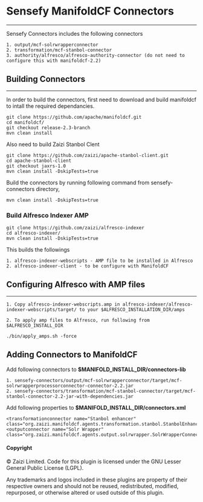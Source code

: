 # Sensefy ManifoldCF Connectors
---

Sensefy Connectors includes the following connectors

```
1. output/mcf-solrwrapperconnector
2. transformation/mcf-stanbol-connector
3. authority/alfresco/alfresco-authority-connector (do not need to configure this with manifoldcf-2.2)
```


## Building Connectors
---

In order to build the connectors, first need to download and build manifoldcf to intall the required dependancies.

```
git clone https://github.com/apache/manifoldcf.git
cd manifoldcf/
git checkout release-2.3-branch
mvn clean install 
```

Also need to build Zaizi Stanbol Clent

```
git clone https://github.com/zaizi/apache-stanbol-client.git
cd apache-stanbol-client
git checkout jaxrs-1.0
mvn clean install -DskipTests=true
```

Build the connectors by running following command from sensefy-connectors directory,

```
mvn clean install -DskipTests=true
```

### Build Alfresco Indexer AMP

```
git clone https://github.com/zaizi/alfresco-indexer
cd alfresco-indexer/
mvn clean install -DskipTests=true
```

This builds the followings

```
1. alfresco-indexer-webscripts - AMP file to be installed in Alfresco
2. alfresco-indexer-client - to be configure with ManifoldCF
```

## Configuring Alfresco with AMP files
---

```
1. Copy alfresco-indexer-webscripts.amp in alfresco-indexer/alfresco-indexer-webscripts/target/ to your $ALFRESCO_INSTALLATION_DIR/amps

2. To apply amp files to Alfresco, run following from $ALFRESCO_INSTALL_DIR
```

```
./bin/apply_amps.sh -force
```

## Adding Connectors to ManifoldCF

Add following connectors to **$MANIFOLD_INSTALL_DIR/connectors-lib**

```
1. sensefy-connectors/output/mcf-solrwrapperconnector/target/mcf-solrwrapperprocessorconnector-connector-2.2.jar
2. sensefy-connectors/transformation/mcf-stanbol-connector/target/mcf-stanbol-connector-2.2-jar-with-dependencies.jar
```

Add following properties to **$MANIFOLD_INSTALL_DIR/connectors.xml**

```
<transformationconnector name="Stanbol enhancer" class="org.zaizi.manifoldcf.agents.transformation.stanbol.StanbolEnhancer"/>
<outputconnector name="Solr Wrapper" class="org.zaizi.manifoldcf.agents.output.solrwrapper.SolrWrapperConnector"/>

```

#### Copyright


© Zaizi Limited. Code for this plugin is licensed under the GNU Lesser General Public License (LGPL).

Any trademarks and logos included in these plugins are property of their respective owners and should not be reused, redistributed, modified, repurposed, or otherwise altered or used outside of this plugin.

